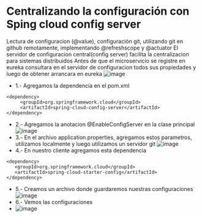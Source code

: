 # Centralizando la configuración con Sping cloud config server
Lectura de configuracion (@value), configuración git, utilizando git en  github remotamente, implementando @refreshscope y @actuator
El servidor de configuracion central(config server) facilita la centralizacion para sistemas distribuidos
Antes de que el microservicio se registre en eureka consultara en el servidor de configuracion todos sus propiedades y luego de obtener arrancara en eureka
![image](https://github.com/joanvasquez21/microservices-producto-items-config-server/assets/70104624/8c4da0a5-54a1-44b2-94a3-f50c97f73631)

- 1.- Agregamos la dependencia en el pom.xml
```
<dependency>
     <groupId>org.springframework.cloud</groupId>
     <artifactId>spring-cloud-config-server</artifactId>
</dependency>
```
- 2.- Agregamos la anotacion @EnableConfigServer en la clase principal 
![image](https://github.com/joanvasquez21/microservices-producto-items-config-server/assets/70104624/02092228-d1ae-4cf9-b6a1-a92b0a8df9f1)
- 3.- En el archivo application.properties, agregamos estos parametros, utilizamos localmente y luego utilizamos un servidor git
![image](https://github.com/joanvasquez21/microservices-producto-items-config-server/assets/70104624/15ec1b78-1a8d-4569-9cef-f291d21d90c8)
- 4.- En nuestro cliente agregamos esta dependencia
```
<dependency>
   <groupId>org.springframework.cloud</groupId>
   <artifactId>spring-cloud-starter-config</artifactId>
</dependency>
```

- 5.- Creamos un archivo donde guardaremos nuestras configuraciones
![image](https://github.com/joanvasquez21/microservices-producto-items-config-server/assets/70104624/2bbc87f5-f912-4d36-a5ad-88dbbcd9bfe1)
- 6.- Vemos las configuraciones
- ![image](https://github.com/joanvasquez21/microservices-producto-items-config-server/assets/70104624/408843df-6ad3-47c9-9713-cf53fab68543)
